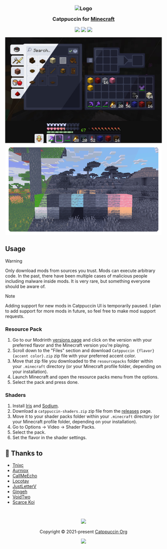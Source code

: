 <h3 align="center">
	<img src="https://raw.githubusercontent.com/catppuccin/catppuccin/main/assets/logos/exports/1544x1544_circle.png" width="100" alt="Logo"/><br/>
	<img src="https://raw.githubusercontent.com/catppuccin/catppuccin/main/assets/misc/transparent.png" height="30" width="0px"/>
	Catppuccin for <a href="https://minecraft.net">Minecraft</a>
	<img src="https://raw.githubusercontent.com/catppuccin/catppuccin/main/assets/misc/transparent.png" height="30" width="0px"/>
</h3>

<p align="center">
	<a href="https://github.com/catppuccin/minecraft/stargazers"><img src="https://img.shields.io/github/stars/catppuccin/minecraft?colorA=363a4f&colorB=b7bdf8&style=for-the-badge"></a>
	<a href="https://github.com/catppuccin/minecraft/issues"><img src="https://img.shields.io/github/issues/catppuccin/minecraft?colorA=363a4f&colorB=f5a97f&style=for-the-badge"></a>
	<a href="https://github.com/catppuccin/minecraft/contributors"><img src="https://img.shields.io/github/contributors/catppuccin/minecraft?colorA=363a4f&colorB=a6da95&style=for-the-badge"></a>
</p>

<p align="center">
	<img src="assets/textures-preview.jpg"/>
	<img src="assets/shaders-preview.webp"/>
</p>

## Usage
> [!WARNING]
Only download mods from sources you trust. Mods can execute arbitrary code. In the past, there have been multiple cases of malicious people including malware inside mods. It is very rare, but something everyone should be aware of.

> [!NOTE]
Adding support for new mods in Catppuccin UI is temporarily paused. I plan to add support for more mods in future, so feel free to make mod support requests.


### Resource Pack
1. Go to our Modrinth [versions page](https://modrinth.com/resourcepack/catppuccin-ui/versions) and click on the version with your preferred flavor and the Minecraft version you're playing.
2. Scroll down to the "Files" section and download `Catppuccin {flavor} {accent color}.zip` zip file with your preferred accent color.
3. Move that zip file you downloaded to the `resourcepacks` folder within your `.minecraft` directory (or your Minecraft profile folder, depending on your installation).
4. Launch Minecraft and open the resource packs menu from the options.
5. Select the pack and press done.

### Shaders
1. Install [Iris](https://modrinth.com/mod/iris) and [Sodium](https://modrinth.com/mod/sodium).
2. Download a `catppuccin-shaders.zip` zip file from the [releases](https://github.com/catppuccin/minecraft/releases) page.
3. Move it to your shader packs folder within your `.minecraft` directory (or your Minecraft profile folder, depending on your installation).
4. Go to Options -> Video -> Shader Packs.
5. Select the pack.
6. Set the flavor in the shader settings.

## 💝 Thanks to

- [Tnixc](https://github.com/Tnixc)
- [Aurniox](https://github.com/Aurn1ox)
- [CallMeEcho](https://github.com/CallMeEchoCodes)
- [Locotay](https://github.com/andreasgrafen)
- [JustLetterV](https://github.com/JustLetterV)
- [Gingeh](https://github.com/Gingeh)
- [VoidTwo](https://github.com/VoidTwo)
- [Scarce Koi](https://github.com/scarcekoi)

&nbsp;

<p align="center">
	<img src="https://raw.githubusercontent.com/catppuccin/catppuccin/main/assets/footers/gray0_ctp_on_line.svg?sanitize=true" />
</p>

<p align="center">
	Copyright &copy; 2021-present <a href="https://github.com/catppuccin" target="_blank">Catppuccin Org</a>
</p>

<p align="center">
	<a href="https://github.com/catppuccin/catppuccin/blob/main/LICENSE"><img src="https://img.shields.io/static/v1.svg?style=for-the-badge&label=License&message=MIT&logoColor=d9e0ee&colorA=363a4f&colorB=b7bdf8"/></a>
</p>
